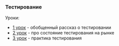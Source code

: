 ### Тестирование

Уроки:

- [1 урок][1] - обобщенный рассказ о тестировании
- [2 урок][2] - про состояние тестирования на рынке
- [3 урок][3] - практика тестирования


[1]:layouts/lesson_one.md
[2]:layouts/lesson_two.md
[3]:layouts/lesson_three.md